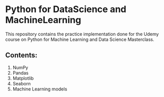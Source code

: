 # Python for DataScience and MachineLearning
This repository contains the practice implementation done for the Udemy course on Python for Machine Learning and Data Science Masterclass.

## Contents:
1. NumPy
2. Pandas
3. Matplotlib
4. Seaborn
5. Machine Learning models
